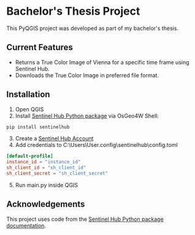 # Bachelor's Thesis Project

This PyQGIS project was developed as part of my bachelor's thesis.

## Current Features

- Returns a True Color Image of Vienna for a specific time frame using Sentinel Hub.
- Downloads the True Color Image in preferred file format.

## Installation

1. Open QGIS
2. Install [Sentinel Hub Python package](https://pypi.org/project/sentinelhub/) via OsGeo4W Shell:
```bash
pip install sentinelhub
```
3. Create a [Sentinel Hub Account](https://www.sentinel-hub.com/)
4. Add credentials to C:\Users\User\.config\sentinelhub\config.toml

```toml
[default-profile]
instance_id = "instance_id"
sh_client_id = "sh_client_id"
sh_client_secret = "sh_client_secret"
```
5. Run main.py inside QGIS

## Acknowledgements
This project uses code from the [Sentinel Hub Python package documentation](https://sentinelhub-py.readthedocs.io/en/latest/examples/process_request.html).
